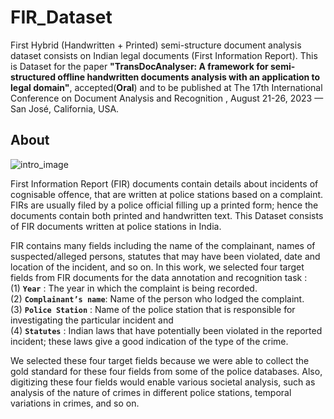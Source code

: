# FIR_Dataset

First Hybrid (Handwritten + Printed) semi-structure document analysis dataset consists on Indian legal documents (First Information Report). This is Dataset for the paper **"TransDocAnalyser: A framework for semi-structured offline handwritten documents analysis with an application to legal domain"**, accepted(**Oral**) and to be published at The 17th International Conference on Document Analysis and Recognition , August 21-26, 2023 — San José, California, USA.

## About

![intro_image](https://drive.google.com/uc?id=1JWP-WAtr5Glo_fCiGGeKnN1zom3ZvCfX&export=download) 


First Information Report (FIR) documents contain details about incidents of cognisable offence, that are written at police stations based on a complaint.
FIRs are usually filed by a police official filling up a printed form; hence the documents contain both printed and handwritten text. This Dataset consists of FIR documents written at police stations in India. 

FIR contains many fields including the name of the complainant, names of suspected/alleged persons, statutes that may have been violated, date and location of the incident, and so on. In this work, we selected four target fields from FIR documents for the data annotation and recognition task : \
  (1) **`Year`** : The year in which the complaint is being recorded.\
  (2) **`Complainant’s name`**: Name of the person who lodged the complaint. \
  (3) **`Police Station`** : Name of the police station that is responsible for investigating the particular incident and \
  (4) **`Statutes`** : Indian laws that have potentially been violated in the reported incident; these laws give a good indication of the type of the crime. 

We selected these four target fields because we were able to collect the gold standard for these four fields from some of the police databases. Also, digitizing these four
fields would enable various societal analysis, such as analysis of the nature of crimes in different police stations, temporal variations in crimes, and so on.
